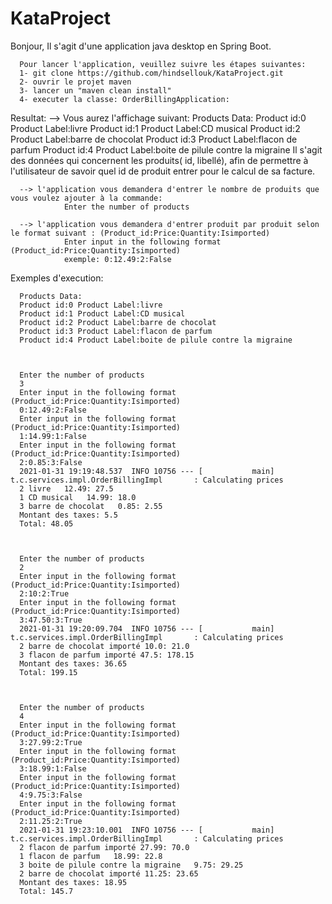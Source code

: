 # KataProject
Bonjour,
Il s'agit d'une application java desktop en Spring Boot.

      Pour lancer l'application, veuillez suivre les étapes suivantes:
      1- git clone https://github.com/hindsellouk/KataProject.git
      2- ouvrir le projet maven
      3- lancer un "maven clean install"
      4- executer la classe: OrderBillingApplication:
Resultat:
      --> Vous aurez l'affichage suivant:
                Products Data:
                Product id:0 Product Label:livre
                Product id:1 Product Label:CD musical
                Product id:2 Product Label:barre de chocolat
                Product id:3 Product Label:flacon de parfum
                Product id:4 Product Label:boite de pilule contre la migraine
         Il s'agit des données qui concernent les produits( id, libellé), afin de permettre à l'utilisateur de savoir quel id  de produit entrer pour le calcul de sa facture.
      
      --> l'application vous demandera d'entrer le nombre de produits que vous voulez ajouter à la commande:
                Enter the number of products
      
      --> l'application vous demandera d'entrer produit par produit selon le format suivant : (Product_id:Price:Quantity:Isimported)
                Enter input in the following format (Product_id:Price:Quantity:Isimported)
                exemple: 0:12.49:2:False

Exemples d'execution:

      Products Data:
      Product id:0 Product Label:livre
      Product id:1 Product Label:CD musical
      Product id:2 Product Label:barre de chocolat
      Product id:3 Product Label:flacon de parfum
      Product id:4 Product Label:boite de pilule contre la migraine



      Enter the number of products
      3
      Enter input in the following format (Product_id:Price:Quantity:Isimported)
      0:12.49:2:False
      Enter input in the following format (Product_id:Price:Quantity:Isimported)
      1:14.99:1:False
      Enter input in the following format (Product_id:Price:Quantity:Isimported)
      2:0.85:3:False
      2021-01-31 19:19:48.537  INFO 10756 --- [           main] t.c.services.impl.OrderBillingImpl       : Calculating prices
      2 livre   12.49: 27.5
      1 CD musical   14.99: 18.0
      3 barre de chocolat   0.85: 2.55
      Montant des taxes: 5.5
      Total: 48.05



      Enter the number of products
      2
      Enter input in the following format (Product_id:Price:Quantity:Isimported)
      2:10:2:True
      Enter input in the following format (Product_id:Price:Quantity:Isimported)
      3:47.50:3:True
      2021-01-31 19:20:09.704  INFO 10756 --- [           main] t.c.services.impl.OrderBillingImpl       : Calculating prices
      2 barre de chocolat importé 10.0: 21.0
      3 flacon de parfum importé 47.5: 178.15
      Montant des taxes: 36.65
      Total: 199.15



      Enter the number of products
      4
      Enter input in the following format (Product_id:Price:Quantity:Isimported)
      3:27.99:2:True
      Enter input in the following format (Product_id:Price:Quantity:Isimported)
      3:18.99:1:False
      Enter input in the following format (Product_id:Price:Quantity:Isimported)
      4:9.75:3:False
      Enter input in the following format (Product_id:Price:Quantity:Isimported)
      2:11.25:2:True
      2021-01-31 19:23:10.001  INFO 10756 --- [           main] t.c.services.impl.OrderBillingImpl       : Calculating prices
      2 flacon de parfum importé 27.99: 70.0
      1 flacon de parfum   18.99: 22.8
      3 boite de pilule contre la migraine   9.75: 29.25
      2 barre de chocolat importé 11.25: 23.65
      Montant des taxes: 18.95
      Total: 145.7
